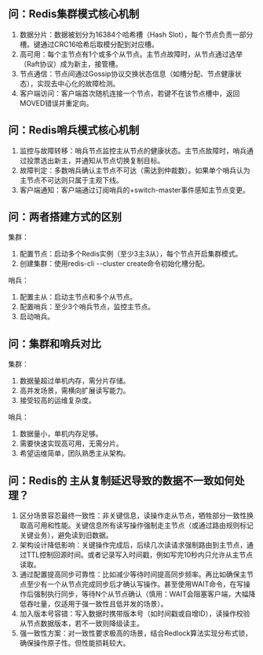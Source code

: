 ## 问：Redis集群模式核心机制
1. 数据分片：数据被划分为16384个哈希槽（Hash Slot），每个节点负责一部分槽。键通过CRC16哈希后取模分配到对应槽。
2. 高可用：每个主节点有1个或多个从节点。主节点故障时，从节点通过选举（Raft协议）成为新主，接管槽。
3. 节点通信：节点间通过Gossip协议交换状态信息（如槽分配、节点健康状态），实现去中心化的故障检测。
4. 客户端访问：客户端首次随机连接一个节点，若键不在该节点槽中，返回MOVED错误并重定向。

## 问：Redis哨兵模式核心机制
1. 监控与故障转移：哨兵节点监控主从节点的健康状态。主节点故障时，哨兵通过投票选出新主，并通知从节点切换复制目标。
2. 故障判定：多数哨兵确认主节点不可达（需达到仲裁数）。如果单个哨兵认为主节点不可达则只属于主观下线。
3. 客户端通知：客户端通过订阅哨兵的+switch-master事件感知主节点变更。

## 问：两者搭建方式的区别
集群：
1. 配置节点：启动多个Redis实例（至少3主3从），每个节点开启集群模式。
2. 创建集群：使用redis-cli --cluster create命令初始化槽分配。

哨兵：
1. 配置主从：启动主节点和多个从节点。
2. 配置哨兵：至少3个哨兵节点，监控主节点。
3. 启动哨兵。

## 问：集群和哨兵对比
集群：
1. 数据量超过单机内存，需分片存储。
2. 高并发场景，需横向扩展读写能力。
3. 接受较高的运维复杂度。

哨兵：
1. 数据量小，单机内存足够。
2. 需要快速实现高可用，无需分片。
3. 希望运维简单，团队熟悉主从架构。

## 问：Redis的 主从复制延迟导致的数据不一致如何处理？
1. 区分场景容忍最终一致性：非关键信息，读操作走从节点，牺牲部分一致性换取高可用和性能。关键信息所有读写操作强制走主节点（或通过路由规则标记关键业务），避免读到旧数据。
2. 架构设计降低影响：关键操作完成后，后续几次读请求强制路由到主节点，通过TTL控制回源时间。或者记录写入时间戳，例如写完10秒内只允许从主节点读取。
3. 通过配置提高同步可靠性：比如减少等待时间提高同步频率。再比如确保主节点至少有一个从节点完成同步后才确认写操作。甚至使用WAIT命令，在写操作后强制执行同步，等待N个从节点确认（慎用：WAIT会阻塞客户端，大幅降低吞吐量，仅适用于强一致性且低并发的场景）。
4. 加入版本号容错：写入数据时携带版本号（如时间戳或自增ID），读操作校验从节点数据版本，若不一致则降级读主。
5. 强一致性方案：对一致性要求极高的场景，结合Redlock算法实现分布式锁，确保操作原子性。但性能损耗较大。


